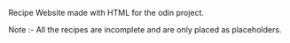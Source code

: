 Recipe Website made with HTML for the odin project.

Note :- All the recipes are incomplete and are only placed as placeholders.